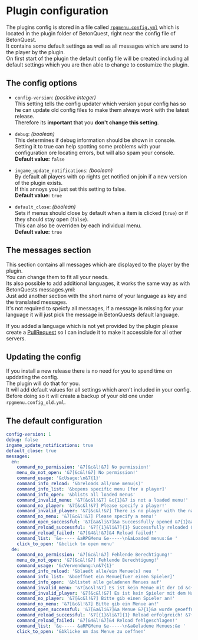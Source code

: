 # Plugin configuration
The plugins config is stored in a file called [`rpgmenu.config.yml`](https://github.com/joblo2213/RPGMenu/blob/master/src/main/resources/rpgmenu.config.yml) which is located in the plugin folder of BetonQuest, right near the config file of BetonQuest.  
It contains some default settings as well as all messages which are send to the player by the plugin.  
On first start of the plugin the default config file will be created including all default settings which you are then able to change to costumize the plugin.

## The config options
* `config-version`: *(positive integer)*  
  This setting tells the config updater which version yopur config has so he can update old config files to make them always work with the latest release.  
  Therefore its **important** that you **don't change this setting**.

* `debug`: *(boolean)*  
  This determines if debug information should be shown in console.  
  Setting it to true can help spotting some problems with your configuration ore locating errors, but will also spam your console.  
  **Default value:** `false`

* `ingame_update_notifications`:  *(boolean)*  
  By default all players with op rights get notified on join if a new version of the plugin exists.  
  If this annoys you just set this setting to false.  
  **Default value:** `true`

* `default_close`:  *(boolean)*  
  Sets if menus should close by default when a item is clicked (`true`) or if they should stay open (`false`).  
  This can also be overriden by each individual menu.    
  **Default value:** `true`
## The messages section
This section contains all messages which are displayed to the player by the plugin.  
You can change them to fit all your needs.  
Its also possible to add additional languages, it works the same way as with BetonQuests messages.yml:  
Just add another section with the short name of your language as key and the translated messages.  
It's not required to speicfy all messages, if a message is missing for your language it will just pick the message in BetonQuests default language.  

If you added a language which is not yet provided by the plugin please create a [PullRequest](https://github.com/joblo2213/RPGMenu/pulls) so I can include it to make it accessible for all other servers.  

## Updating the config
If you install a new release there is no need for you to spend time on upddating the config.  
The plugin will do that for you.  
It will add default values for all settings which aren't included in your config.  
Before doing so it will create a backup of your old one under `rpgmenu.config_old.yml`.

## The default configuration
```yaml
config-version: 1
debug: false
ingame_update_notifications: true
default_close: true
messages:
  en:
    command_no_permission: '&7[&c&l!&7] No permission!'
    menu_do_not_open: '&7[&c&l!&7] No permission!'
    command_usage: '&cUsage:\n&7{1}'
    command_info_reload: '&breloads all/one menu(s)'
    command_info_list: '&bopens specific menu [for a player]'
    command_info_open: '&blists all loaded menus'
    command_invalid_menu: '&7[&c&l!&7] &c{1}&7 is not a loaded menu!'
    command_no_player: '&7[&c&l!&7] Please specify a player!'
    command_invalid_player: '&7[&c&l!&7] There is no player with the name &c{1}&7!'
    command_no_menu: '&7[&c&l!&7] Please specify a menu!'
    command_open_successful: '&7[&a&li&7]&a Successfully opened &7{1}&a!'
    command_reload_successful: '&7[{1}&li&7]{1} Successfully reloaded &7{2}{1} menu(s)!'
    command_reload_failed: '&7[&4&l!&7]&4 Reload failed!'
    command_list: '&e----- &aRPGMenu &e-----\n&aLoaded menus:&e '
    click_to_open: '&bclick to open menu'
  de:
    command_no_permission: '&7[&c&l!&7] Fehlende Berechtigung!'
    menu_do_not_open: '&7[&c&l!&7] Fehlende Berechtigung!'
    command_usage: '&cVerwendung:\n&7{1}'
    command_info_reload: '&blaedt alle/ein Menue(s) neu  '
    command_info_list: '&boeffnet ein Menue[fuer einen Spieler]'
    command_info_open: '&blistet alle geladenen Menues auf'
    command_invalid_menu: '&7[&c&l!&7] Es ist kein Menue mit der Id &c{1}&7 geladen!'
    command_invalid_player: '&7[&c&l!&7] Es ist kein Spieler mit dem Namen &c{1}&7 online!'
    command_no_player: '&7[&c&l!&7] Bitte gib einen Spieler an!'
    command_no_menu: '&7[&c&l!&7] Bitte gib ein Menue an!'
    command_open_successful: '&7[&a&li&7]&a Menue &7{1}&a wurde geoeffnet!'
    command_reload_successful: '&7[{1}&li&7]{1} Reload erfolgreich! &7{2}{1} Menue(s) wurden geladen!'
    command_reload_failed: '&7[&4&l!&7]&4 Reload fehlgeschlagen!'
    command_list: '&e----- &aRPGMenu &e-----\n&aGeladene Menues:&e '
    click_to_open: '&bklicke um das Menue zu oeffnen'
```